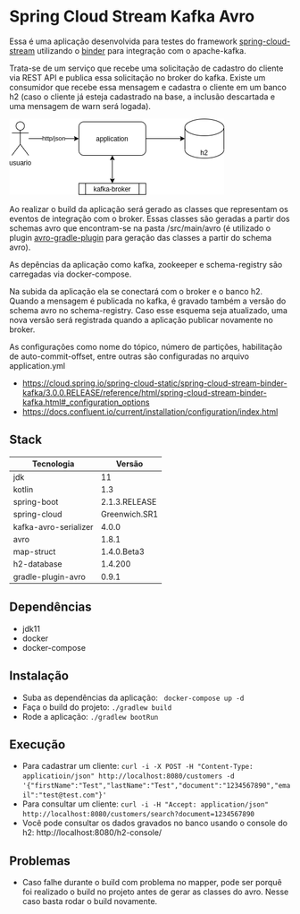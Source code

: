 # Spring Cloud Stream Kafka Avro

Essa é uma aplicação desenvolvida para testes do framework [spring-cloud-stream](https://cloud.spring.io/spring-cloud-static/spring-cloud-stream/current/reference/html/) utilizando o [binder](https://cloud.spring.io/spring-cloud-stream-binder-kafka/spring-cloud-stream-binder-kafka.html) para integração com o apache-kafka.

Trata-se de um serviço que recebe uma solicitação de cadastro do cliente via REST API e publica essa solicitação no broker do kafka. Existe um consumidor que recebe essa mensagem e cadastra o cliente em um banco h2 (caso o cliente já esteja cadastrado na base, a inclusão descartada e uma mensagem de warn será logada).

![diagram-image](./spring_cloud_stream.png)

Ao realizar o build da aplicação será gerado as classes que representam os eventos de integração com o broker. Essas classes são geradas a partir dos schemas avro que encontram-se na pasta /src/main/avro (é utilizado o plugin [avro-gradle-plugin](https://github.com/davidmc24/gradle-avro-plugin) para geração das classes a partir do schema avro).

As depências da aplicação como kafka, zookeeper e schema-registry são carregadas via docker-compose.

Na subida da aplicação ela se conectará com o broker e o banco h2. Quando a mensagem é publicada no kafka, é gravado também a versão do schema avro no schema-registry. Caso esse esquema seja atualizado, uma nova versão será registrada quando a aplicação publicar novamente no broker.

As configurações como nome do tópico, número de partições, habilitação de auto-commit-offset, entre outras são configuradas no arquivo application.yml 

- https://cloud.spring.io/spring-cloud-static/spring-cloud-stream-binder-kafka/3.0.0.RELEASE/reference/html/spring-cloud-stream-binder-kafka.html#_configuration_options
- https://docs.confluent.io/current/installation/configuration/index.html

## Stack

  Tecnologia           |  Versão       |
-----------------------|---------------|
  jdk                  | 11
  kotlin               | 1.3
  spring-boot          | 2.1.3.RELEASE
  spring-cloud         | Greenwich.SR1
  kafka-avro-serializer| 4.0.0
  avro                 | 1.8.1
  map-struct           | 1.4.0.Beta3
  h2-database          | 1.4.200
  gradle-plugin-avro   | 0.9.1

## Dependências

* jdk11
* docker
* docker-compose

## Instalação

* Suba as dependências da aplicação: ``` docker-compose up -d```
* Faça o build do projeto: ``` ./gradlew build ```
* Rode a aplicação: ``` ./gradlew bootRun ```

## Execução

* Para cadastrar um cliente: ``` curl -i -X POST -H "Content-Type: applicatioin/json" http://localhost:8080/customers -d '{"firstName":"Test","lastName":"Test","document":"1234567890","email":"test@test.com"}' ```
* Para consultar um cliente: ``` curl -i -H "Accept: application/json" http://localhost:8080/customers/search?document=1234567890 ``` 
* Você pode consultar os dados gravados no banco usando o console do h2: http://localhost:8080/h2-console/

## Problemas

* Caso falhe durante o build com problema no mapper, pode ser porquê foi realizado o build no projeto antes de gerar as classes do avro. Nesse caso basta rodar o build novamente.